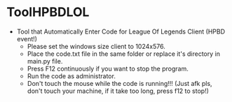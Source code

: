 # ToolHPBDLOL

* Tool that Automatically Enter Code for League Of Legends Client (HPBD event!)
  - Please set the windows size client to 1024x576.
  - Place the code.txt file in the same folder or replace it's directory in main.py file.
  - Press F12 continuously if you want to stop the program.
  - Run the code as administrator.
  - Don't touch the mouse while the code is running!!! (Just afk pls, don't touch your machine, if it take too long, press f12 to stop!)
 
